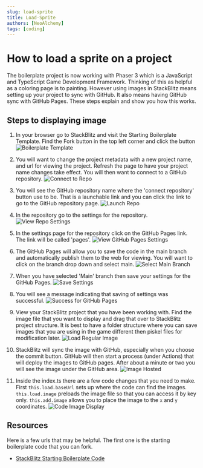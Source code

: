 ```yaml
---
slug: load-sprite
title: Load-Sprite
authors: [NeoAlchemy]
tags: [coding]
---
```


# How to load a sprite on a project

The boilerplate project is now working with Phaser 3 which is a JavaScript and TypeScript Game Development Framework.  Thinking of this as helpful as a coloring page is to painting.  However using images in StackBlitz means setting up your project to sync with GitHub.  It also means having GitHub sync with GitHub Pages.  These steps explain and show you how this works.

## Steps to displaying image

1. In your browser go to StackBlitz and visit the Starting Boilerplate Template.  Find the Fork button in the top left corner and click the button ![Boilerplate Template](./resources/start-with-boilerplate.png)

1. You will want to change the project metadata with a new project name, and url for viewing the project.  Refresh the page to have your project name changes take effect.  You will then want to connect to a GitHub repository.
![Connect to Repo](./resources/connect-to-repo.png)

1. You will see the GitHub repository name where the 'connect repository' button use to be.  That is a launchable link and you can click the link to go to the GitHub repository page. 
![Launch Repo](./resources/launch-repo.png)

1. In the repository go to the settings for the repository.
![View Repo Settings](./resources/repo-settings.png)

1. In the settings page for the repository click on the GitHub Pages link.  The link will be called 'pages'.
![View GitHub Pages Settings](./resources/goto-github-pages.png)

1. The GitHub Pages will allow you to save the code in the main branch and automatically publish them to the web for viewing. You will want to click on the branch drop down and select main.
![Select Main Branch](./resources/select-main-branch.png)

1. When you have selected 'Main' branch then save your settings for the GitHub Pages.
![Save Settings](./resources/save-settings.png)

1. You will see a message indicating that saving of settings was successful.
![Success for GitHub Pages](./resources/success-github-pages.png)

1. View your StackBlitz project that you have been working with.  Find the image file that you want to display and drag that over to StackBlitz project structure.  It is best to have a folder structure where you can save images that you are using in the game different then piskel files for modification later.
![Load Regular Image](./resources/load-regular-image.png)

1. StackBlitz will sync the image with GitHub, especially when you choose the commit button.  GitHub will then start a process (under Actions) that will deploy the images to GitHub pages.  After about a minute or two you will see the image under the GitHub area.
![Image Hosted](./resources/image-hosted.png)

1. Inside the index.ts there are a few code changes that you need to make.  First `this.load.baseUrl` sets up where the code can find the images.  `this.load.image` preloads the image file so that you can access it by key only.  `this.add.image` allows you to place the image to the `x` and `y` coordinates.
![Code Image Display](./blog/resources/code-image.png)


## Resources

Here is a few urls that may be helpful.  The first one is the starting boilerplate code that you can fork.

- [StackBlitz Starting Boilerplate Code](https://stackblitz.com/edit/starting-boilerplate-phaser-zcqxxx)

